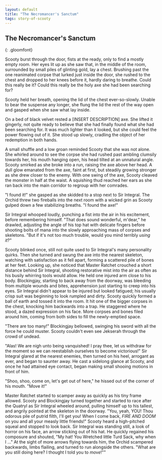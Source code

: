 ```yaml
---
layout: default
title: "The Necromancer's Sanctum"
tags: story-of-scooty
---
```


## The Necromancer's Sanctum
{: .gloomfont}

Scooty burst through the door, fists at the ready, only to find a mostly empty room. Her eyes lit
up as she saw that, in the middle of the room, surrounded by small piles of glinting gold, lay
a chest. Brushing past the one reanimated corpse that lurked just inside the door, she rushed to
the chest and dropped to her knees before it, hardly daring to breathe. Could this really be it?
Could this really be the holy axe she had been searching for?

Scooty held her breath, opening the lid of the chest ever-so-slowly. Unable to bear the suspense
any longer, she flung the lid the rest of the way open and gasped when she saw what lay inside.

On a bed of black velvet rested a [INSERT DESCRIPTION] axe. She lifted it gingerly, not quite
ready to believe that she had finally found what she had been searching for. It was much lighter
than it looked, but she could feel the power flowing out of it. She stood up slowly, cradling the
object of her redemption in both hands.

A small shuffle and a low groan reminded Scooty that she was not alone. She whirled around to see
the corpse she had rushed past ambling clumsily towards her, his mouth hanging open, his head
tilted at an unnatural angle. Scooty smirked as she broke into a run, raising the axe above her
head. A dull glow emanated from the axe, faint at first, but steadily growing stronger as she drew
closer to the enemy. With one swing of the axe, Scooty cleaved the monster in half at the waist.
A squishing thud reached her ears as she ran back into the main corridor to regroup with her
comrades.

"I found it!" she gasped as she skidded to a stop next to Sir Integral. The Orchid threw two
fireballs into the next room with a wicked grin as Scooty gulped down a few stabilizing breaths.
"I found the axe!"

Sir Integral whooped loudly, punching a fist into the air in his excitement, before remembering
himself. "That does sound wonderful, m'dear," he drawled, adjusting the angle of his top hat with
delicate fingers before shooting bolts of mana into the slowly approaching mass of corpses and
skeletons. "But if it's not too much trouble, would you mind terribly *using it*?"

Scooty blinked once, still not quite used to Sir Integral's many personality quirks. Then she
turned and swung the axe into the nearest skeleton, watching with satisfaction as it fell apart,
forming a scattered pile of bones at her feet. Looking up, she noticed that Master Ratchet crouched
a short distance behind Sir Integral, shooting restorative mist into the air as often as his busily
whirring tools would allow. He held one injured arm close to his body. Blockingjay, starting to
back away from the doorway, was bleeding from multiple wounds and bites, apprehension just starting
to creep into his eyes. Sir Integral didn't appear to be injured but looked fatigued; his usually
crisp suit was beginning to look rumpled and dirty. Scooty quickly formed a ball of earth and
tossed it into the room. It hit one of the bigger corpses in the chest, knocking him backwards into
a trap. He staggered where he stood, a dazed expression on his face. More corpses and bones filed
around him, coming from both sides to fill the newly-emptied space.

"There are too many!" Blockingjay bellowed, swinging his sword with all the force he could muster.
Scooty couldn't even see Jekserah through the crowd of undead.

"Alas!  We are nigh unto being vanquished!  I pray thee, let us withdraw for the moment so we can
reestablish ourselves to become victorious!" Sir Integral glared at the nearest enemies, then
turned on his heel, arrogant as ever, and began to saunter away. He cast a sidelong glance at
Scooty, and once he had attained eye contact, began making small shooing motions in front of him.

"Shoo, shoo, come on, let's get out of here," he hissed out of the corner of his mouth. "Move it!"

Master Ratchet started to scamper away as quickly as his tiny frame allowed. Scooty and Blockingjay
turned together and started to race after the Quatryl as Sir Integral wheeled around, pulling
himself up to his tallest, and angrily pointed at the skeleton in the doorway. "You, yeah, YOU!
Thou odorous pile of putrid filth, I'll get you!  When I come back, *FIRE AND DOOM* on you and
all your measly little friends!" Scooty heard a high-pitched squeal and stopped to look back. Sir
Integral was standing still, a look of horror on his face, an arrow sticking out of his hat. He
quickly regained his composure and shouted, "My hat! You Wretched little Turd Sack, why when I ..."
At the sight of more arrows flying towards him, the Orchid scampered backwards, limbs flailing, and
turned to run alongside the others. "What are you still doing here? I thought I told you to
*move*!""
